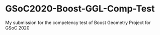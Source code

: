 # GSoC2020-Boost-GGL-Comp-Test
My submission for the competency test of Boost Geometry Project for GSoC 2020
